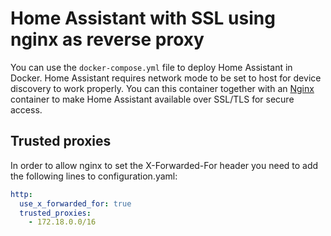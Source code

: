 # Home Assistant with SSL using nginx as reverse proxy

You can use the ``docker-compose.yml`` file to deploy Home Assistant in Docker. Home Assistant requires network mode to be set to host for device discovery to work properly. You can this container together with an [Nginx](https://github.com/PluueeR/jook.network/tree/main/docker/nginx) container to make Home Assistant available over SSL/TLS for secure access.

## Trusted proxies 

In order to allow nginx to set the X-Forwarded-For header you need to add the following lines to configuration.yaml:

```yaml
http:
  use_x_forwarded_for: true
  trusted_proxies:
    - 172.18.0.0/16
```
